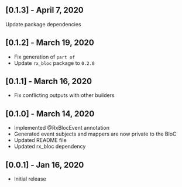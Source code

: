 ## [0.1.3] - April 7, 2020

Update package dependencies

## [0.1.2] - March 19, 2020

* Fix generation of `part of` 
* Update `rx_bloc` package to `0.2.0`

## [0.1.1] - March 16, 2020

* Fix conflicting outputs with other builders

## [0.1.0] - March 14, 2020

* Implemented @RxBlocEvent annotation
* Generated event subjects and mappers are now private to the BloC
* Updated README file
* Updated rx_bloc dependency

## [0.0.1] - Jan 16, 2020

* Initial release

